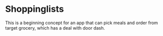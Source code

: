 # Shoppinglists

This is a beginning concept for an app that can pick meals and order from target grocery, which has a deal with door dash. 
